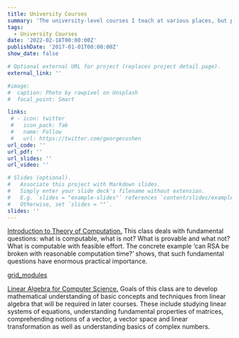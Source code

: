 ```yaml
---
title: University Courses
summary: 'The university-level courses I teach at various places, but primarily at Kutaisi International University.'
tags:
  - University Courses
date: '2022-02-18T00:00:00Z'
publishDate: '2017-01-01T00:00:00Z'
show_date: false

# Optional external URL for project (replaces project detail page).
external_link: ''

#image:
#  caption: Photo by rawpixel on Unsplash
#  focal_point: Smart

links:
 # - icon: twitter
 #   icon_pack: fab
 #   name: Follow
 #   url: https://twitter.com/georgecushen
url_code: ''
url_pdf: ''
url_slides: ''
url_video: ''

# Slides (optional).
#   Associate this project with Markdown slides.
#   Simply enter your slide deck's filename without extension.
#   E.g. `slides = "example-slides"` references `content/slides/example-slides.md`.
#   Otherwise, set `slides = ""`.
slides: ''
---
```

 
<a href="/teaching/courses/ITC/itc">Introduction to Theory of Computation.</a> 
This class deals with fundamental questions: what is computable, 
what is not? What is provable and what not? What is computable 
with feasible effort. The concrete example ‘can RSA be broken with 
reasonable computation time?’ shows, that such fundamental 
questions have enormous practical importance.

[grid_modules](ITC/itc)

<a href="/teaching/courses/LACS/lacs.md">Linear Algebra for Computer Science.</a> Goals of this class are to develop mathematical understanding of basic concepts and techniques from linear algebra that will be required in later courses. These include studying linear systems of equations, understanding fundamental properties of matrices, comprehending notions of a vector, a vector space and linear transformation as well as understanding basics of complex numbers.

